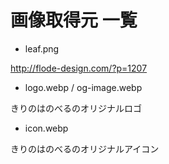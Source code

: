 # 画像取得元 一覧

- leaf.png

http://flode-design.com/?p=1207

- logo.webp / og-image.webp

きりのはのべるのオリジナルロゴ

- icon.webp

きりのはのべるのオリジナルアイコン

